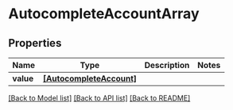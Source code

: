 # AutocompleteAccountArray


## Properties
Name | Type | Description | Notes
------------ | ------------- | ------------- | -------------
**value** | [**[AutocompleteAccount]**](AutocompleteAccount.md) |  | 

[[Back to Model list]](../README.md#documentation-for-models) [[Back to API list]](../README.md#documentation-for-api-endpoints) [[Back to README]](../README.md)


